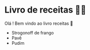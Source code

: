 # Livro de receitas :man_cook:

Olá ! Bem vindo ao livro receitas :wave:

* Strogonoff de frango
* Pavê
* Pudim
